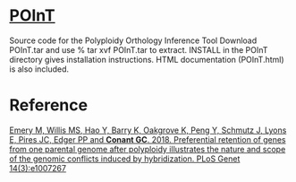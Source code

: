 # [POInT](http://conantlab.org/POInT/POInT.html)
Source code for the Polyploidy Orthology Inference Tool
Download POInT.tar and use
% tar xvf POInT.tar 
to extract.
INSTALL in the POInT directory gives installation instructions.
HTML documentation (POInT.html) is also included.


# Reference

[Emery M, Willis MS, Hao Y, Barry K, Oakgrove K, Peng Y, Schmutz J, Lyons E, Pires JC, Edger PP and **Conant GC**. 2018. Preferential retention of genes from one parental genome after polyploidy illustrates the nature and scope of the genomic conflicts induced by hybridization. PLoS Genet 14(3):e1007267](https://journals.plos.org/plosgenetics/article?id=10.1371/journal.pgen.1007267)
